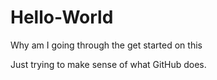 # Hello-World
Why am I going through the get started on this

Just trying to make sense of what GitHub does.
